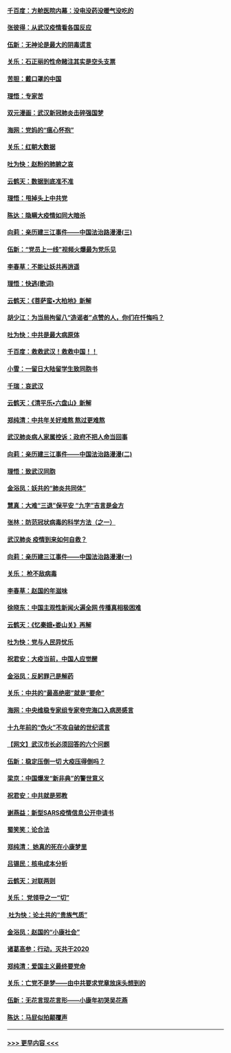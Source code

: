 #### [千百度：方舱医院内幕：没电没药没暖气没吃的](../pages/nsc993/n11850211.md?t=02071444) 
#### [张彼得：从武汉疫情看各国反应](../pages/nsc993/n11850102.md?t=02071444) 
#### [伍新：无神论是最大的阴毒谎言](../pages/nsc993/n11846129.md?t=02071444) 
#### [关乐：石正丽的性命赌注其实是空头支票](../pages/nsc993/n11846109.md?t=02071444) 
#### [苦胆：戴口罩的中国](../pages/nsc993/n11845576.md?t=02071444) 
#### [理悟：专家苦](../pages/nsc993/n11845564.md?t=02071444) 
#### [双元漫画：武汉新冠肺炎击碎强国梦](../pages/nsc993/n11843320.md?t=02071444) 
#### [海网：党妈的“瘟心怀抱”](../pages/nsc993/n11840740.md?t=02071444) 
#### [关乐：红朝大数据](../pages/nsc993/n11840675.md?t=02071444) 
#### [吐为快：赵粉的肺腑之哀](../pages/nsc993/n11840618.md?t=02071444) 
#### [云鹤天：数据到底准不准](../pages/nsc993/n11840325.md?t=02071444) 
#### [理悟：甩掉头上中共党](../pages/nsc993/n11838826.md?t=02071444) 
#### [陈达：隐瞒大疫情如同大暗杀](../pages/nsc993/n11838771.md?t=02071444) 
#### [向莉：亲历建三江事件——中国法治路漫漫(三)](../pages/nsc993/n11831825.md?t=02071444) 
#### [伍新：“党员上一线”视频火爆最为党乐见](../pages/nsc993/n11838200.md?t=02071444) 
#### [李春草：不能让妖共再逍遥](../pages/nsc993/n11838102.md?t=02071444) 
#### [理悟：快逃(歌词)](../pages/nsc993/n11838083.md?t=02071444) 
#### [云鹤天：《菩萨蛮▪大柏地》新解](../pages/nsc993/n11838059.md?t=02071444) 
#### [胡少江：为当局拘留八“造谣者”点赞的人，你们在忏悔吗？](../pages/nsc993/n11836801.md?t=02071444) 
#### [吐为快：中共是最大病原体](../pages/nsc993/n11836748.md?t=02071444) 
#### [千百度：救救武汉！救救中国！！](../pages/nsc993/n11836145.md?t=02071444) 
#### [小雪：一留日大陆留学生致同胞书](../pages/nsc993/n11834624.md?t=02071444) 
#### [千瑞：哀武汉](../pages/nsc993/n11833647.md?t=02071444) 
#### [云鹤天：《清平乐▪六盘山》新解](../pages/nsc993/n11833611.md?t=02071444) 
#### [郑纯清：中共年关好难熬 熬过更难熬](../pages/nsc993/n11833489.md?t=02071444) 
#### [武汉肺炎病人家属控诉：政府不把人命当回事](../pages/nsc993/n11833205.md?t=02071444) 
#### [向莉：亲历建三江事件——中国法治路漫漫(二)](../pages/nsc993/n11829102.md?t=02071444) 
#### [理悟：致武汉同胞](../pages/nsc993/n11831522.md?t=02071444) 
#### [金浴凤：妖共的“肺炎共同体”](../pages/nsc993/n11829448.md?t=02071444) 
#### [慧真：大难“三退”保平安 “九字”吉言是金方](../pages/nsc993/n11829501.md?t=02071444) 
#### [张林：防范冠状病毒的科学方法（之一）](../pages/nsc993/n11828618.md?t=02071444) 
#### [武汉肺炎 疫情到来如何自救？](../pages/nsc993/n11827632.md?t=02071444) 
#### [向莉：亲历建三江事件——中国法治路漫漫(一)](../pages/nsc993/n11827190.md?t=02071444) 
#### [关乐： 枪不敌病毒](../pages/nsc993/n11826746.md?t=02071444) 
#### [李春草：赵国的年滋味](../pages/nsc993/n11826321.md?t=02071444) 
#### [徐晓东：中国主观性新闻火遍全网 传播真相极困难](../pages/nsc993/n11826508.md?t=02071444) 
#### [云鹤天：《忆秦娥▪娄山关》再解](../pages/nsc993/n11824682.md?t=02071444) 
#### [吐为快：党与人民异忧乐](../pages/nsc993/n11824660.md?t=02071444) 
#### [祝君安：大疫当前，中国人应觉醒](../pages/nsc993/n11821946.md?t=02071444) 
#### [金浴凤：反躬罪己是解药](../pages/nsc993/n11820280.md?t=02071444) 
#### [关乐：中共的“最高绝密”就是“要命”](../pages/nsc993/n11816946.md?t=02071444) 
#### [海网：中央维稳专家组专家夸完海口入病房感言](../pages/nsc993/n11815138.md?t=02071444) 
#### [十九年前的“伪火”不攻自破的世纪谎言](../pages/nsc993/n11813238.md?t=02071444) 
#### [【网文】武汉市长必须回答的六个问题](../pages/nsc993/n11813848.md?t=02071444) 
#### [伍新：稳定压倒一切 大疫压得倒吗？](../pages/nsc993/n11812634.md?t=02071444) 
#### [梁京：中国爆发“新非典”的警世意义](../pages/nsc993/n11812554.md?t=02071444) 
#### [祝君安：中共就是邪教](../pages/nsc993/n11812431.md?t=02071444) 
#### [谢燕益：新型SARS疫情信息公开申请书](../pages/nsc993/n11808840.md?t=02071444) 
#### [蜀笑笑：论合法](../pages/nsc993/n11808064.md?t=02071444) 
#### [郑纯清： 她真的死在小康梦里](../pages/nsc993/n11806623.md?t=02071444) 
#### [吕锡民：核电成本分析](../pages/nsc993/n11806284.md?t=02071444) 
#### [云鹤天：对联两则](../pages/nsc993/n11805957.md?t=02071444) 
#### [关乐： 党领导之一“切”](../pages/nsc993/n11804505.md?t=02071444) 
#### [ 吐为快：论土共的“贵族气质”](../pages/nsc993/n11804490.md?t=02071444) 
#### [金浴凤：赵国的“小康社会”](../pages/nsc993/n11804452.md?t=02071444) 
#### [诸葛高参：行动，灭共于2020](../pages/nsc993/n11804120.md?t=02071444) 
#### [郑纯清：爱国主义最终要党命](../pages/nsc993/n11802197.md?t=02071444) 
#### [关乐：亡党不是梦——由中共要求党章放床头想到的](../pages/nsc993/n11802156.md?t=02071444) 
#### [伍新：无花言现花言形——小康年初哭吴花燕](../pages/nsc993/n11800044.md?t=02071444) 
#### [陈达：马屁似拍颠覆声](../pages/nsc993/n11800010.md?t=02071444) 

----
#### [ >>> 更早内容 <<< ](../indexes/nsc993-earlier.md)
